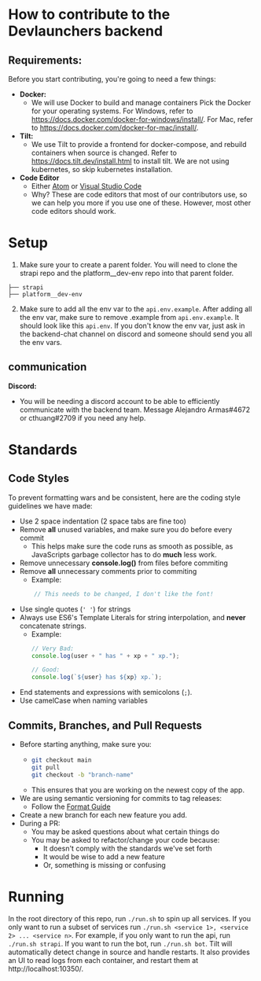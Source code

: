 # How to contribute to the Devlaunchers backend

## Requirements:
Before you start contributing, you're going to need a few things:
- **Docker:**
    - We will use Docker to build and manage containers
      Pick the Docker for your operating systems.
      For Windows, refer to https://docs.docker.com/docker-for-windows/install/.
      For Mac, refer to https://docs.docker.com/docker-for-mac/install/.
- **Tilt:**
    - We use Tilt to provide a frontend for docker-compose, and rebuild containers when source is changed.
      Refer to https://docs.tilt.dev/install.html to install tilt.
      We are not using kubernetes, so skip kubernetes installation.
- **Code Editor**
    - Either [Atom](https://atom.io/) or [Visual Studio Code](https://code.visualstudio.com/)
    - Why? These are code editors that most of our contributors use, so we can help you more
      if you use one of these. However, most other code editors should work.

# Setup

1. Make sure your to create a parent folder. You will need to clone the strapi repo and the
platform__dev-env repo into that parent folder.
```
├── strapi
├── platform__dev-env
```

2. Make sure to add all the env var to the `api.env.example`. After adding all the env var,
make sure to remove .example from `api.env.example`. It should look like this `api.env`.
If you don't know the env var, just ask in the backend-chat channel on discord and someone
should send you all the env vars.

## communication
**Discord:**
  - You will be needing a discord account to be able to efficiently
    communicate with the backend team. Message Alejandro Armas#4672 or cthuang#2709
    if you need any help.

# Standards

## Code Styles
To prevent formatting wars and be consistent, here are the coding style guidelines we have made:
- Use 2 space indentation (2 space tabs are fine too)
- Remove **all** unused variables, and make sure you do before every commit
    - This helps make sure the code runs as smooth as possible, as JavaScripts garbage collector has to do **much** less work.
- Remove unnecessary **console.log()** from files before commiting
- Remove **all** unnecessary comments prior to commiting
    - Example:
    ```js
        // This needs to be changed, I don't like the font!
    ```
- Use single quotes (`' '`) for strings
- Always use ES6's Template Literals for string interpolation, and **never** concatenate strings.
    - Example:
      ```js
      // Very Bad:
      console.log(user + " has " + xp + " xp.");

      // Good:
      console.log(`${user} has ${xp} xp.`);
      ```
- End statements and expressions with semicolons (`;`).
- Use camelCase when naming variables

## Commits, Branches, and Pull Requests
- Before starting anything, make sure you:
    - ```bash
      git checkout main
      git pull
      git checkout -b "branch-name"
      ```
    - This ensures that you are working on the newest copy of the app.
- We are using semantic versioning for commits to tag releases:
    - Follow the [Format Guide](https://github.com/semantic-release/semantic-release#commit-message-format)
- Create a new branch for each new feature you add.
- During a PR:
    - You may be asked questions about what certain things do
    - You may be asked to refactor/change your code because:
        - It doesn't comply with the standards we've set forth
        - It would be wise to add a new feature
        - Or, something is missing or confusing

# Running
In the root directory of this repo, run `./run.sh` to spin up all services.
If you only want to run a subset of services run `./run.sh <service 1>, <service 2> ... <service n>`.
For example, if you only want to run the api, run `./run.sh strapi`. If you want to run the bot, run `./run.sh bot`.
Tilt will automatically detect change in source and handle restarts.
It also provides an UI to read logs from each container, and restart them at http://localhost:10350/.
